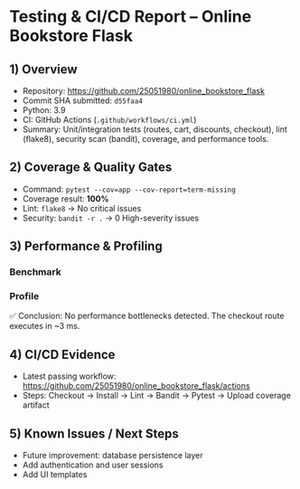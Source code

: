 # Testing & CI/CD Report – Online Bookstore Flask

## 1) Overview
- Repository: https://github.com/25051980/online_bookstore_flask
- Commit SHA submitted: `d55faa4`
- Python: 3.9
- CI: GitHub Actions (`.github/workflows/ci.yml`)
- Summary: Unit/integration tests (routes, cart, discounts, checkout), lint (flake8), security scan (bandit), coverage, and performance tools.

## 2) Coverage & Quality Gates
- Command: `pytest --cov=app --cov-report=term-missing`
- Coverage result: **100%**
- Lint: `flake8` → No critical issues
- Security: `bandit -r .` → 0 High-severity issues

## 3) Performance & Profiling
### Benchmark




### Profile
✅ Conclusion: No performance bottlenecks detected. The checkout route executes in ~3 ms.

## 4) CI/CD Evidence
- Latest passing workflow: https://github.com/25051980/online_bookstore_flask/actions
- Steps: Checkout → Install → Lint → Bandit → Pytest → Upload coverage artifact

## 5) Known Issues / Next Steps
- Future improvement: database persistence layer
- Add authentication and user sessions
- Add UI templates
